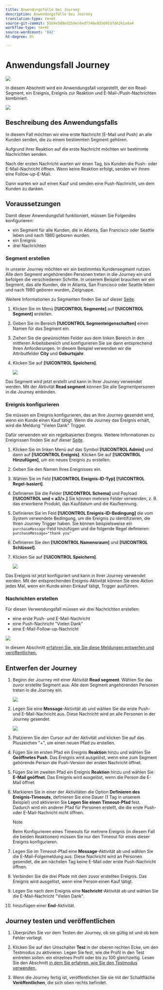 ```yaml
---
title: Anwendungsfälle bei Journey
description: Anwendungsfälle bei Journey
translation-type: tm+mt
source-git-commit: 55b9e5d8ed259ec6ed7746e835691d7d6261a8a4
workflow-type: tm+mt
source-wordcount: '842'
ht-degree: 0%

---
```


# Anwendungsfall Journey

![](../assets/do-not-localize/badge.png)

In diesem Abschnitt wird ein Anwendungsfall vorgestellt, der ein Read-Segment, ein Ereignis, Ereignis zur Reaktion und E-Mail-/Push-Nachrichten kombiniert.

![](../assets/jo-uc1.png)

## Beschreibung des Anwendungsfalls

In diesem Fall möchten wir eine erste Nachricht (E-Mail und Push) an alle Kunden senden, die zu einem bestimmten Segment gehören.

Aufgrund ihrer Reaktion auf die erste Nachricht möchten wir bestimmte Nachrichten senden.

Nach der ersten Nachricht warten wir einen Tag, bis Kunden die Push- oder E-Mail-Nachricht öffnen. Wenn keine Reaktion erfolgt, senden wir ihnen eine Follow-up-E-Mail.

Dann warten wir auf einen Kauf und senden eine Push-Nachricht, um dem Kunden zu danken.

## Voraussetzungen

Damit dieser Anwendungsfall funktioniert, müssen Sie Folgendes konfigurieren:

* ein Segment für alle Kunden, die in Atlanta, San Francisco oder Seattle leben und nach 1980 geboren wurden.
* ein Ereignis
* drei Nachrichten

### Segment erstellen

In unserer Journey möchten wir ein bestimmtes Kundensegment nutzen. Alle dem Segment angehörenden Personen treten in die Journey ein und befolgen die verschiedenen Schritte. In unserem Beispiel brauchen wir ein Segment, das alle Kunden, die in Atlanta, San Francisco oder Seattle leben und nach 1980 geboren wurden, Zielgruppe.

Weitere Informationen zu Segmenten finden Sie auf dieser [Seite](../segment/about-segments.md).

1. Klicken Sie im Menü **[!UICONTROL Segmente]** auf **[!UICONTROL Segment]** erstellen.

1. Geben Sie im Bereich **[!UICONTROL Segmenteigenschaften]** einen Namen für das Segment ein.

1. Ziehen Sie die gewünschten Felder aus dem linken Bereich in den mittleren Arbeitsbereich und konfigurieren Sie sie dann entsprechend Ihren Anforderungen. In diesem Beispiel verwenden wir die Attributfelder **City** und **Geburtsjahr**.

1. Klicken Sie auf **[!UICONTROL Speichern]**.

   ![](../assets/add-attributes.png)

Das Segment wird jetzt erstellt und kann in Ihrer Journey verwendet werden. Mit der Aktivität **Read segment** können Sie alle Segmentpersonen in die Journey einbinden.

### Ereignis konfigurieren

Sie müssen ein Ereignis konfigurieren, das an Ihre Journey gesendet wird, wenn ein Kunde einen Kauf tätigt. Wenn die Journey das Ereignis erhält, wird die Meldung &quot;Vielen Dank&quot; Trigger.

Dafür verwenden wir ein regelbasiertes Ereignis. Weitere Informationen zu Ereignissen finden Sie auf dieser [Seite](../event/about-events.md).

1. Klicken Sie im linken Menü auf das Symbol **[!UICONTROL Admin]** und dann auf **[!UICONTROL Ereignis]**. Klicken Sie auf **[!UICONTROL Hinzufügen]**, um ein neues Ereignis zu erstellen.

1. Geben Sie den Namen Ihres Ereignisses ein.

1. Wählen Sie im Feld **[!UICONTROL Ereignis-ID-Typ]** **[!UICONTROL Regel-basiert]**.

1. Definieren Sie die Felder **[!UICONTROL Schema]** und Payload **[!UICONTROL und &lt; a3/>.]** Sie können mehrere Felder verwenden, z. B. das erworbene Produkt, das Kaufdatum und die Kaufkennung.

1. Definieren Sie im Feld **[!UICONTROL Ereignis-ID-Bedingung]** die vom System verwendete Bedingung, um die Ereignis zu identifizieren, die Ihren Journey Trigger haben. Sie können beispielsweise ein `purchaseMessage`-Feld hinzufügen und die folgende Regel definieren: `purchaseMessage="thank you"`

1. Definieren Sie den **[!UICONTROL Namensraum]** und **[!UICONTROL Schlüssel]**.

1. Klicken Sie auf **[!UICONTROL Speichern]**.

   ![](../assets/jo-uc2.png)

Das Ereignis ist jetzt konfiguriert und kann in Ihrer Journey verwendet werden. Mit der entsprechenden Ereignis-Aktivität können Sie eine Aktion jedes Mal, wenn ein Kunde einen Einkauf tätigt, Trigger ausführen.

### Nachrichten erstellen

Für diesen Verwendungsfall müssen wir drei Nachrichten erstellen:

* eine erste Push- und E-Mail-Nachricht
* eine Push-Nachricht &quot;Vielen Dank&quot;
* eine E-Mail-Follow-up-Nachricht

![](../assets/jo-uc3.png)

In diesem Abschnitt [erfahren Sie, wie Sie diese Meldungen entwerfen und veröffentlichen.](../segment/about-segments.md)

## Entwerfen der Journey

1. Beginn der Journey mit einer Aktivität **Read segment**. Wählen Sie das zuvor erstellte Segment aus. Alle dem Segment angehörenden Personen treten in die Journey ein.

   ![](../assets/jo-uc4.png)

1. Legen Sie eine **Message**-Aktivität ab und wählen Sie die erste Push- und E-Mail-Nachricht aus. Diese Nachricht wird an alle Personen in der Journey gesendet.

   ![](../assets/jo-uc5.png)

1. Platzieren Sie den Cursor auf der Aktivität und klicken Sie auf das Pluszeichen &quot;+&quot;, um einen neuen Pfad zu erstellen.

1. Fügen Sie im ersten Pfad ein Ereignis **Reaktion** hinzu und wählen Sie **Geöffnetes Push**. Das Ereignis wird ausgelöst, wenn eine zum Segment gehörende Person die Push-Version der ersten Nachricht öffnet.

1. Fügen Sie im zweiten Pfad ein Ereignis **Reaktion** hinzu und wählen Sie **E-Mail geöffnet**. Das Ereignis wird ausgelöst, wenn die Person die E-Mail öffnet.

1. Markieren Sie in einer der Aktivitäten die Option **Definieren des Ereignis-Timeouts**, definieren Sie eine Dauer (1 Tag in unserem Beispiel) und aktivieren Sie **Legen Sie einen Timeout-Pfad** fest. Dadurch wird ein anderer Pfad für Personen erstellt, die die erste Push- oder E-Mail-Nachricht nicht öffnen.

   >[!NOTE]
   >
   >Beim Konfigurieren eines Timeouts für mehrere Ereignis (in diesem Fall die beiden Reaktionen) müssen Sie nur den Timeout für eines dieser Ereignis konfigurieren.

1. Legen Sie im Timeout-Pfad eine **Message**-Aktivität ab und wählen Sie die E-Mail-Folgemeldung aus. Diese Nachricht wird an Personen gesendet, die am nächsten Tag keine E-Mail oder erste Push-Nachricht öffnen.

1. Verbinden Sie die drei Pfade mit dem zuvor erstellten Ereignis. Das Ereignis wird ausgelöst, wenn eine Person einen Kauf tätigt.

1. Legen Sie nach dem Ereignis eine **Nachricht**-Aktivität ab und wählen Sie die E-Mail-Nachricht &quot;Vielen Dank&quot;.

1. hinzufügen einer **End**-Aktivität.

## Journey testen und veröffentlichen

1. Überprüfen Sie vor dem Testen der Journey, ob sie gültig ist und ob kein Fehler vorliegt.

1. Klicken Sie auf den Umschalter **Test** in der oberen rechten Ecke, um den Testmodus zu aktivieren. Legen Sie fest, wie die Profil in den Test eintreten sollen: ein einzelnes Profil oder bis zu 100 gleichzeitig. Lesen Sie den Abschnitt [in dem Sie erfahren, wie Sie den Testmodus verwenden.](testing-the-journey.md)

1. Wenn die Journey fertig ist, veröffentlichen Sie sie mit der Schaltfläche **Veröffentlichen**, die sich oben rechts befindet.
